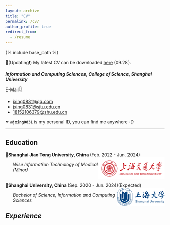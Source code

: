 ```yaml
---
layout: archive
title: "CV"
permalink: /cv/
author_profile: true
redirect_from:
  - /resume
---
```


{% include base_path %}

📌(Updating❗) My latest CV can be downloaded [here](https://jxing0831.github.io/files/jiexing0928.pdf) (09.28).


<!-- 
<embed src="https://jxing0831.github.io/files/jiexing0928.pdf" type="application/pdf" width="100%" />
--> 

***Information and Computing Sciences, College of Science, Shanghai University***

E-Mail👇

- [jxing0831@qq.com](mailto:jxing0831@qq.com)
- [jxing0831@sjtu.edu.cn](mailto:jxing0831@sjtu.edu.cn)
- [18152106379@shu.edu.cn](mailto:18152106379@shu.edu.cn)

✒ **`@jxing0831`** is my personal ID, you can find me anywhere :D

---


## Education

<div align="left">
        <strong> 📕Shanghai Jiao Tong University, China  </strong>(Feb. 2022 - Jun. 2024)
          <a href="https://www.ntu.edu.sg/" target="_blank" rel="external">
            <img border="0" src="../images/sjtu.png" align="right" width="210" height="70">
          </a> 
        <ul>
        <i>
          Wise Information Technology of Medical (Minor)</i>
      </ul>      
      </div>
<br>



<div align="left">
        <strong> 📘Shanghai University, China  </strong>(Sep. 2020 - Jun. 2024)(Expected)
          <a href="https://en.shu.edu.cn/" target="_blank" rel="external">
            <img border="0" src="../images/shu.png" align="right" width="150" height="57">
          </a> 
        <ul>
        <i>
          Bachelor of Science, Information and Computing Sciences<i>
      </ul>      
      </div>
          
          
## Experience


